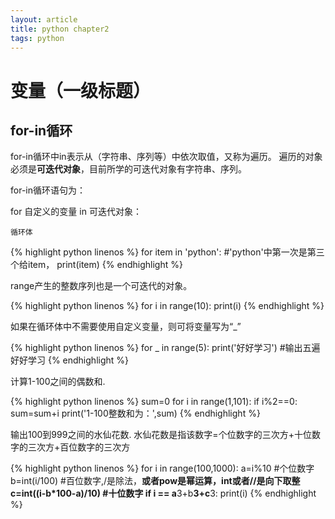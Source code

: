 ```yaml
---
layout: article
title: python chapter2
tags: python
---
```


# 变量（一级标题）
## for-in循环
for-in循环中in表示从（字符串、序列等）中依次取值，又称为遍历。
遍历的对象必须是<b>可迭代对象</b>，目前所学的可迭代对象有字符串、序列。

for-in循环语句为：

for 自定义的变量 in 可迭代对象：

    循环体
 
 
{% highlight python linenos %}
for item in 'python': #'python'中第一次是第三个给item，
    print(item)
{% endhighlight %}

range产生的整数序列也是一个可迭代的对象。

{% highlight python linenos %}
for i in range(10):
    print(i)
{% endhighlight %}

如果在循环体中不需要使用自定义变量，则可将变量写为“_”

{% highlight python linenos %}
for _ in range(5):
    print('好好学习') #输出五遍好好学习
{% endhighlight %}

计算1-100之间的偶数和.

{% highlight python linenos %}
sum=0
for i in range(1,101):
    if i%2==0:
        sum=sum+i
print('1-100整数和为：',sum)
{% endhighlight %}

输出100到999之间的水仙花数.
水仙花数是指该数字=个位数字的三次方+十位数字的三次方+百位数字的三次方

{% highlight python linenos %}
for i in range(100,1000):
    a=i%10 #个位数字
    b=int(i/100) #百位数字,/是除法，**或者pow是幂运算，int或者//是向下取整
    c=int((i-b*100-a)/10) #十位数字
    if i == a**3+b**3+c**3:
        print(i)
{% endhighlight %}






